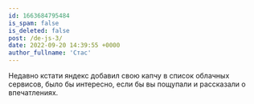 ```yaml
---
id: 1663684795484
is_spam: false
is_deleted: false
post: /de-js-3/
date: 2022-09-20 14:39:55 +0000
author_fullname: 'Стас'
---
```


Недавно кстати яндекс добавил свою капчу в список облачных сервисов, было бы интересно, если бы вы пощупали и рассказали о впечатлениях.
